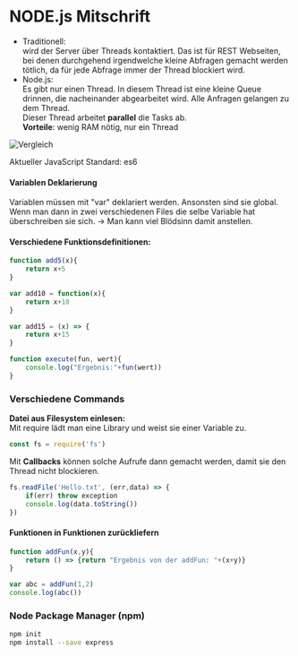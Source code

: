 # NODE.js Mitschrift
- Traditionell:  
 wird der Server über Threads kontaktiert. Das ist für REST Webseiten, bei denen durchgehend irgendwelche kleine Abfragen gemacht werden tötlich, da für jede Abfrage immer der Thread blockiert wird.
 - Node.js:  
 Es gibt nur einen Thread. In diesem Thread ist eine kleine Queue drinnen, die nacheinander abgearbeitet wird. Alle Anfragen gelangen zu dem Thread.  
 Dieser Thread arbeitet __parallel__ die Tasks ab.  
 __Vorteile__: wenig RAM nötig, nur ein Thread

![Vergleich](images/pic.jpg)

 Aktueller JavaScript Standard: es6
#### Variablen Deklarierung
Variablen müssen mit "var" deklariert werden. Ansonsten sind sie global. Wenn man dann in zwei verschiedenen Files die selbe Variable hat überschreiben sie sich. -> Man kann viel Blödsinn damit anstellen.

#### Verschiedene Funktionsdefinitionen:
```js
function add5(x){
    return x+5
}

var add10 = function(x){
    return x+10
}

var add15 = (x) => {
    return x+15
}

function execute(fun, wert){
    console.log("Ergebnis:"+fun(wert))
}
```
### Verschiedene Commands
__Datei aus Filesystem einlesen:__  
Mit require lädt man eine Library und weist sie einer Variable zu.
```js
const fs = require('fs')
```
Mit __Callbacks__ können solche Aufrufe dann gemacht werden, damit sie den Thread nicht blockieren.  
```js
fs.readFile('Hello.txt', (err,data) => {
    if(err) throw exception
    console.log(data.toString())
})
```
#### Funktionen in Funktionen zurückliefern
```js
function addFun(x,y){
    return () => {return "Ergebnis von der addFun: "+(x+y)}
}

var abc = addFun(1,2)
console.log(abc())
```
### Node Package Manager (npm)
```bash
npm init
npm install --save express
```